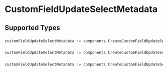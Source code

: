 # CustomFieldUpdateSelectMetadata


## Supported Types

### 

```go
customFieldUpdateSelectMetadata := components.CreateCustomFieldUpdateSelectMetadataStr(string{/* values here */})
```

### 

```go
customFieldUpdateSelectMetadata := components.CreateCustomFieldUpdateSelectMetadataInteger(int64{/* values here */})
```

### 

```go
customFieldUpdateSelectMetadata := components.CreateCustomFieldUpdateSelectMetadataBoolean(bool{/* values here */})
```

